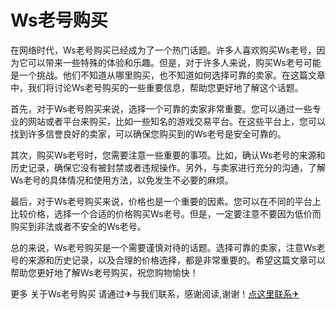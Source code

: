 # Ws老号购买

在网络时代，Ws老号购买已经成为了一个热门话题。许多人喜欢购买Ws老号，因为它可以带来一些特殊的体验和乐趣。但是，对于许多人来说，购买Ws老号可能是一个挑战。他们不知道从哪里购买，也不知道如何选择可靠的卖家。在这篇文章中，我们将讨论Ws老号购买的一些重要信息，帮助您更好地了解这个话题。

首先，对于Ws老号购买来说，选择一个可靠的卖家非常重要。您可以通过一些专业的网站或者平台来购买，比如一些知名的游戏交易平台。在这些平台上，您可以找到许多信誉良好的卖家，可以确保您购买到的Ws老号是安全可靠的。

其次，购买Ws老号时，您需要注意一些重要的事项。比如，确认Ws老号的来源和历史记录，确保它没有被封禁或者违规操作。另外，与卖家进行充分的沟通，了解Ws老号的具体情况和使用方法，以免发生不必要的麻烦。

最后，对于Ws老号购买来说，价格也是一个重要的因素。您可以在不同的平台上比较价格，选择一个合适的价格购买Ws老号。但是，一定要注意不要因为低价而购买到非法或者不安全的Ws老号。

总的来说，Ws老号购买是一个需要谨慎对待的话题。选择可靠的卖家，注意Ws老号的来源和历史记录，以及合理的价格选择，都是非常重要的。希望这篇文章可以帮助您更好地了解Ws老号购买，祝您购物愉快！

更多 关于Ws老号购买 请通过✈与我们联系，感谢阅读,谢谢！[点这里联系✈](https://w.k02.cc)